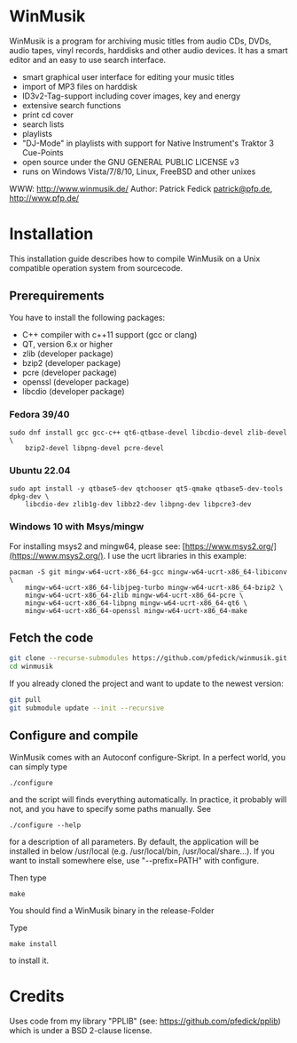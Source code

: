 WinMusik
========

WinMusik is a program for archiving music titles from audio CDs, DVDs,
audio tapes, vinyl records, harddisks and other audio devices. It has a
smart editor and an easy to use search interface.

  - smart graphical user interface for editing your music titles
  - import of MP3 files on harddisk
  - ID3v2-Tag-support including cover images, key and energy
  - extensive search functions
  - print cd cover
  - search lists
  - playlists
  - "DJ-Mode" in playlists with support for Native Instrument's Traktor 3
    Cue-Points
  - open source under the GNU GENERAL PUBLIC LICENSE v3
  - runs on Windows Vista/7/8/10, Linux, FreeBSD and other
    unixes

WWW: http://www.winmusik.de/
Author: Patrick Fedick <patrick@pfp.de>, http://www.pfp.de/


Installation
============

This installation guide describes how to compile WinMusik on a Unix
compatible operation system from sourcecode.


Prerequirements
---------------

You have to install the following packages:
  - C++ compiler with c++11 support (gcc or clang)
  - QT, version 6.x or higher
  - zlib (developer package)
  - bzip2 (developer package)
  - pcre (developer package)
  - openssl (developer package)
  - libcdio (developer package)

### Fedora 39/40

    sudo dnf install gcc gcc-c++ qt6-qtbase-devel libcdio-devel zlib-devel \
        bzip2-devel libpng-devel pcre-devel


### Ubuntu 22.04

    sudo apt install -y qtbase5-dev qtchooser qt5-qmake qtbase5-dev-tools dpkg-dev \
        libcdio-dev zlib1g-dev libbz2-dev libpng-dev libpcre3-dev

### Windows 10 with Msys/mingw

For installing msys2 and mingw64, please see: [https://www.msys2.org/](https://www.msys2.org/).
I use the ucrt libraries in this example:

    pacman -S git mingw-w64-ucrt-x86_64-gcc mingw-w64-ucrt-x86_64-libiconv \
        mingw-w64-ucrt-x86_64-libjpeg-turbo mingw-w64-ucrt-x86_64-bzip2 \
        mingw-w64-ucrt-x86_64-zlib mingw-w64-ucrt-x86_64-pcre \
        mingw-w64-ucrt-x86_64-libpng mingw-w64-ucrt-x86_64-qt6 \
        mingw-w64-ucrt-x86_64-openssl mingw-w64-ucrt-x86_64-make


Fetch the code
--------------
```bash
git clone --recurse-submodules https://github.com/pfedick/winmusik.git
cd winmusik
```

If you already cloned the project and want to update to the newest version:
```bash
git pull
git submodule update --init --recursive
```


Configure and compile
---------------------

WinMusik comes with an Autoconf configure-Skript. In a perfect world, you
can simply type

	./configure

and the script will finds everything automatically. In practice, it probably
will not, and you have to specify some paths manually. See

	./configure --help

for a description of all parameters. By default, the application will be
installed in below /usr/local (e.g. /usr/local/bin, /usr/local/share...).
If you want to install somewhere else, use "--prefix=PATH" with configure.


Then type

	make

You should find a WinMusik binary in the release-Folder


Type

	make install

to install it.

Credits
=======
Uses code from my library "PPLIB" (see: https://github.com/pfedick/pplib)
which is under a BSD 2-clause license.
